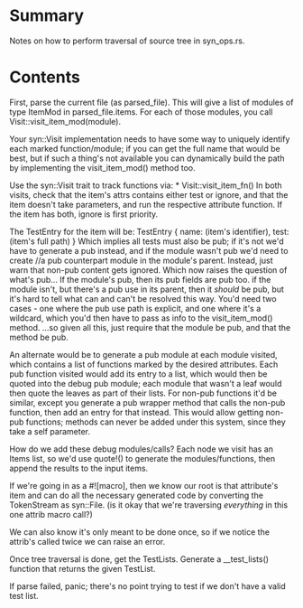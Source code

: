 # Summary
Notes on how to perform traversal of source tree in syn_ops.rs.

# Contents
First, parse the current file (as parsed_file).
This will give a list of modules
of type ItemMod in parsed_file.items.
For each of those modules, you call
Visit::visit_item_mod(module).

Your syn::Visit implementation needs to
have some way to uniquely identify each
marked function/module; if you can get the
full name that would be best,
but if such a thing's not available
you can dynamically build the path
by implementing the visit_item_mod() method too.

Use the syn::Visit trait to
track functions via:
	* Visit::visit_item_fn()
In both visits, check that the item's attrs
contains either test or ignore,
and that the item doesn't take parameters,
and run the respective attribute function.
If the item has both, ignore is first priority.

The TestEntry for the item will be:
TestEntry { name: (item's identifier),
	test: (item's full path) }
Which implies all tests must also be pub;
if it's not we'd have to generate a pub instead,
and if the module wasn't pub we'd need to create //a pub counterpart module in the module's parent.
Instead, just warn that non-pub content gets ignored.
Which now raises the question of what's pub...
If the module's pub, then its pub fields are pub too.
if the module isn't, but there's a pub use in its parent, then it *should* be pub,
but it's hard to tell what can and can't be resolved this way.
You'd need two cases - one where the pub use
path is explicit, and one where it's a wildcard,
which you'd then have to pass as info to the
visit_item_mod() method.
...so given all this, just require that the module
be pub, and that the method be pub.

An alternate would be to generate a pub module at each module visited, which contains a list of functions marked by the desired attributes.
Each pub function visited would add its entry to a list, which would then be quoted into the debug pub module; each module that wasn't a leaf would then quote the leaves as part of their lists. For non-pub functions it'd be similar, except you generate a pub wrapper method that calls
the non-pub function, then add an entry for that instead.
This would allow getting non-pub functions;
methods can never be added under this system, since
they take a self parameter.

How do we add these debug modules/calls?
Each node we visit has an Items list,
so we'd use quote!() to generate the modules/functions,
then append the results to the input items.

If we're going in as a #![macro],
then we know our root is that attribute's item and
can do all the necessary generated code
by converting the TokenStream as syn::File.
(is it okay that we're traversing *everything*
in this one attrib macro call?)

We can also know it's only meant to be done once, so if we notice the attrib's called twice
we can raise an error.

Once tree traversal is done, get the TestLists.
Generate a __test_lists() function that
returns the given TestList.

If parse failed, panic; there's no point trying
to test if we don't have a valid test list.